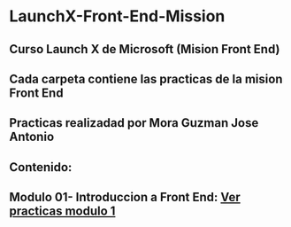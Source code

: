 # LaunchX-Front-End-Mission 
## Curso Launch X de Microsoft (Mision Front End)
## Cada carpeta contiene las practicas de la mision Front End
## Practicas realizadad por Mora Guzman Jose Antonio
## Contenido: 
## Modulo 01- Introduccion a Front End: [Ver practicas modulo 1](https://github.com/JAntonioMoraG/LaunchX-Front-End-Mission/tree/main/01-Intro)
